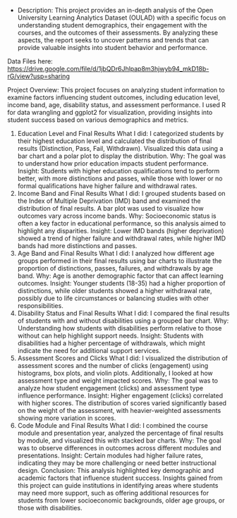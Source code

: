 - Description: This project provides an in-depth analysis of the Open University Learning Analytics Dataset (OULAD) with a specific focus on understanding student demographics, their engagement with the courses, and the outcomes of their assessments. By analyzing these aspects, the report seeks to uncover patterns and trends that can provide valuable insights into student behavior and performance.

Data Files here: https://drive.google.com/file/d/1jbQDr6Jhlpap8m3hjwyb94_mkD18b-rG/view?usp=sharing

Project Overview:
This project focuses on analyzing student information to examine factors influencing student outcomes, including education level, income band, age, disability status, and assessment performance. I used R for data wrangling and ggplot2 for visualization, providing insights into student success based on various demographics and metrics.

1. Education Level and Final Results
What I did: I categorized students by their highest education level and calculated the distribution of final results (Distinction, Pass, Fail, Withdrawn). Visualized this data using a bar chart and a polar plot to display the distribution.
Why: The goal was to understand how prior education impacts student performance.
Insight: Students with higher education qualifications tend to perform better, with more distinctions and passes, while those with lower or no formal qualifications have higher failure and withdrawal rates.
2. Income Band and Final Results
What I did: I grouped students based on the Index of Multiple Deprivation (IMD) band and examined the distribution of final results. A bar plot was used to visualize how outcomes vary across income bands.
Why: Socioeconomic status is often a key factor in educational performance, so this analysis aimed to highlight any disparities.
Insight: Lower IMD bands (higher deprivation) showed a trend of higher failure and withdrawal rates, while higher IMD bands had more distinctions and passes.
3. Age Band and Final Results
What I did: I analyzed how different age groups performed in their final results using bar charts to illustrate the proportion of distinctions, passes, failures, and withdrawals by age band.
Why: Age is another demographic factor that can affect learning outcomes.
Insight: Younger students (18-35) had a higher proportion of distinctions, while older students showed a higher withdrawal rate, possibly due to life circumstances or balancing studies with other responsibilities.
4. Disability Status and Final Results
What I did: I compared the final results of students with and without disabilities using a grouped bar chart.
Why: Understanding how students with disabilities perform relative to those without can help highlight support needs.
Insight: Students with disabilities had a higher percentage of withdrawals, which might indicate the need for additional support services.
5. Assessment Scores and Clicks
What I did: I visualized the distribution of assessment scores and the number of clicks (engagement) using histograms, box plots, and violin plots. Additionally, I looked at how assessment type and weight impacted scores.
Why: The goal was to analyze how student engagement (clicks) and assessment type influence performance.
Insight: Higher engagement (clicks) correlated with higher scores. The distribution of scores varied significantly based on the weight of the assessment, with heavier-weighted assessments showing more variation in scores.
6. Code Module and Final Results
What I did: I combined the course module and presentation year, analyzed the percentage of final results by module, and visualized this with stacked bar charts.
Why: The goal was to observe differences in outcomes across different modules and presentations.
Insight: Certain modules had higher failure rates, indicating they may be more challenging or need better instructional design.
Conclusion:
This analysis highlighted key demographic and academic factors that influence student success. Insights gained from this project can guide institutions in identifying areas where students may need more support, such as offering additional resources for students from lower socioeconomic backgrounds, older age groups, or those with disabilities.
